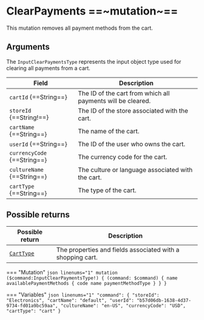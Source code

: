 # ClearPayments ==~mutation~==

This mutation removes all payment methods from the cart.

## Arguments

The `InputClearPaymentsType` represents the input object type used for clearing all payments from a cart. 

| Field              | Description                                                    |
|--------------------|----------------------------------------------------------------|
| `cartId` {==String==}            | The ID of the cart from which all payments will be cleared.          |
| `storeId` {==String!==}         | The ID of the store associated with the cart.                         |
| `cartName` {==String==}          | The name of the cart.                                                |
| `userId` {==String==}            | The ID of the user who owns the cart.                                 |
| `currencyCode` {==String==}      | The currency code for the cart.                                      |
| `cultureName` {==String==}       | The culture or language associated with the cart.                     |
| `cartType` {==String==}          | The type of the cart.                                                |

## Possible returns

| Possible return                                          	| Description                                                 	|
|---------------------------------------------------------	|------------------------------------------------------------	|
| [`CartType`](../objects/cart-type.md)                   	|  The properties and fields associated with a shopping cart.  	|


=== "Mutation"
    ```json linenums="1"
    mutation ($command:InputClearPaymentsType!)
    {
        (command: $command)
        {
            name
            availablePaymentMethods
            {
            code
            name
            paymentMethodType
            }
        }
    }
    ```

=== "Variables"
    ```json linenums="1"
    "command": {
        "storeId": "Electronics",
        "cartName": "default",
        "userId": "b57d06db-1638-4d37-9734-fd01a9bc59aa",
        "cultureName": "en-US",
        "currencyCode": "USD",
        "cartType": "cart"
    }
    ```
